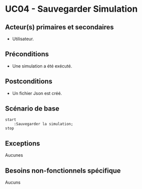 # UC04 - Sauvegarder Simulation

## Acteur(s) primaires et secondaires

* Utilisateur.

## Préconditions

* Une simulation a été exécuté.

## Postconditions

* Un fichier Json est créé.

## Scénario de base

```plantuml
start
    :Sauvegarder la simulation;
stop
```

## Exceptions

Aucunes

## Besoins non-fonctionnels spécifique

Aucuns
